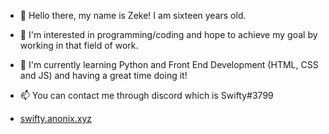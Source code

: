 - 👋 Hello there, my name is Zeke! I am sixteen years old.
- 👀 I'm interested in programming/coding and hope to achieve my goal by working in that field of work.
- 🌱 I'm currently learning Python and Front End Development (HTML, CSS and JS) and having a great time doing it!
- 📫 You can contact me through discord which is Swifty#3799

- [swifty.anonix.xyz](https://swifty.anonix.xyz/)
